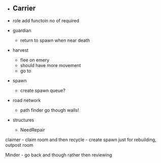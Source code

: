 - Carrier
    - 

- role 
    add functoin no of required

- guardian 
    - return to spawn when near death
- harvest 
    <!-- - left spwan but was near death?! had 50 ticks and moved -->
    <!-- - return half full -->
    - flee on emery
    - should have more movement
    - go to 
- spawn
    - create spawn queue?
- road network
    - path finder go though walls! 
- structures
    - NeedRepair

<!-- 
- carriew 
    - stuck unable to unload to store -->


claimer
    - claim room and then recycle 
    - create spawn just for rebuilding, outpost room 

Minder
    - go back and though rather then reviewing 
